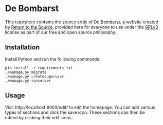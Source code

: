 De Bombarst
===========

This repository contains the source code of [De
Bombarst](https://bombarst.created.today/), a website created by
[Return to the Source](https://rtts.eu/), provided here for everyone
to use under the [GPLv3](LICENSE) license as part of our free and open
source philosophy.


Installation
------------

Install Python and run the following commands:

    pip install -r requirements.txt
    ./manage.py migrate
    ./manage.py createsuperuser
    ./manage.py runserver


Usage
-----

Visit http://localhost:8000/edit/ to edit the homepage. You can add
various types of sections and click the save icon. These sections can
then be edited by clicking their edit icons.
